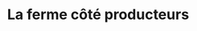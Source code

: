 ---
title: "La ferme côté producteurs"
url: /narbonne/la-ferme-cote-producteurs/
shop: Gemüse & Obst
---